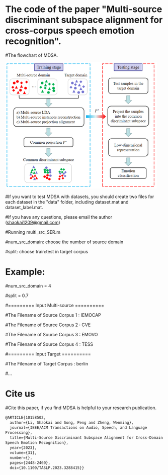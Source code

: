 # The code of the paper "Multi-source discriminant subspace alignment for cross-corpus speech emotion recognition".

#The flowchart of MDSA.

![image](https://github.com/shaokai1209/shaokai1209/blob/main/2023%20TASLP.png)

#If you want to test MDSA with datasets, you should create two files for each dataset in the "data" folder, including dataset.mat and dataset_label.mat.

#If you have any questions, please email the author (shaokai1209@gmail.com)

#Running multi_src_SER.m

#num_src_domain: choose the number of source domain

#split: choose train:test in target corpus

# Example:  

#num_src_domain = 4

#split = 0.7

#========= Input Multi-source ==========

#The Filename of Source Corpus 1 : IEMOCAP

#The Filename of Source Corpus 2 : CVE

#The Filename of Source Corpus 3 : EMOVO

#The Filename of Source Corpus 4 : TESS

#========= Input Target ==========

#The Filename of Target Corpus : berlin

#...

#  Cite us
#Cite this paper, if you find MDSA is helpful to your research publication.
```
@ARTICLE{10158502,
  author={Li, Shaokai and Song, Peng and Zheng, Wenming},
  journal={IEEE/ACM Transactions on Audio, Speech, and Language Processing}, 
  title={Multi-Source Discriminant Subspace Alignment for Cross-Domain Speech Emotion Recognition}, 
  year={2023},
  volume={31},
  number={},
  pages={2448-2460},
  doi={10.1109/TASLP.2023.3288415}}
```
